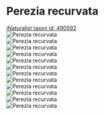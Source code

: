 
Perezia recurvata
=================
  
[iNaturalist taxon id: 490592](https://www.inaturalist.org/taxa/490592)  
![Perezia recurvata](https://inaturalist-open-data.s3.amazonaws.com/photos/67864368/medium.jpg)  
![Perezia recurvata](https://inaturalist-open-data.s3.amazonaws.com/photos/67864375/medium.jpg)  
![Perezia recurvata](https://inaturalist-open-data.s3.amazonaws.com/photos/59645359/medium.jpeg)  
![Perezia recurvata](https://inaturalist-open-data.s3.amazonaws.com/photos/59645407/medium.jpeg)  
![Perezia recurvata](https://inaturalist-open-data.s3.amazonaws.com/photos/59645409/medium.jpeg)  
![Perezia recurvata](https://inaturalist-open-data.s3.amazonaws.com/photos/59645411/medium.jpeg)  
![Perezia recurvata](https://inaturalist-open-data.s3.amazonaws.com/photos/67864368/medium.jpg)  
![Perezia recurvata](https://inaturalist-open-data.s3.amazonaws.com/photos/67864375/medium.jpg)  
![Perezia recurvata](https://inaturalist-open-data.s3.amazonaws.com/photos/59645359/medium.jpeg)  
![Perezia recurvata](https://inaturalist-open-data.s3.amazonaws.com/photos/59645407/medium.jpeg)  
![Perezia recurvata](https://inaturalist-open-data.s3.amazonaws.com/photos/59645409/medium.jpeg)  
![Perezia recurvata](https://inaturalist-open-data.s3.amazonaws.com/photos/59645411/medium.jpeg)